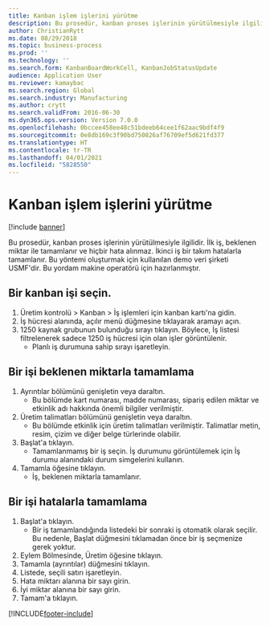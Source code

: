 ```yaml
---
title: Kanban işlem işlerini yürütme
description: Bu prosedür, kanban proses işlerinin yürütülmesiyle ilgilidir.
author: ChristianRytt
ms.date: 08/29/2018
ms.topic: business-process
ms.prod: ''
ms.technology: ''
ms.search.form: KanbanBoardWorkCell, KanbanJobStatusUpdate
audience: Application User
ms.reviewer: kamaybac
ms.search.region: Global
ms.search.industry: Manufacturing
ms.author: crytt
ms.search.validFrom: 2016-06-30
ms.dyn365.ops.version: Version 7.0.0
ms.openlocfilehash: 0bccee458ee48c51bdeeb64cee1f62aac9bdf4f9
ms.sourcegitcommit: 0e8db169c3f90bd750826af76709ef5d621fd377
ms.translationtype: HT
ms.contentlocale: tr-TR
ms.lasthandoff: 04/01/2021
ms.locfileid: "5828550"
---
```

# <a name="execute-kanban-process-jobs"></a>Kanban işlem işlerini yürütme

[!include [banner](../../includes/banner.md)]

Bu prosedür, kanban proses işlerinin yürütülmesiyle ilgilidir. İlk iş, beklenen miktar ile tamamlanır ve hiçbir hata alınmaz. İkinci iş bir takım hatalarla tamamlanır. Bu yöntemi oluşturmak için kullanılan demo veri şirketi USMF'dir. Bu yordam makine operatörü için hazırlanmıştır.


## <a name="select-a-kanban-job"></a>Bir kanban işi seçin.
1. Üretim kontrolü > Kanban > İş işlemleri için kanban kartı'na gidin.
2. İş hücresi alanında, açılır menü düğmesine tıklayarak aramayı açın.
3. 1250 kaynak grubunun bulunduğu sırayı tıklayın. Böylece, İş listesi filtrelenerek sadece 1250 iş hücresi için olan işler görüntülenir.
    * Planlı iş durumuna sahip sırayı işaretleyin.  

## <a name="complete-a-job-with-expected-quantity"></a>Bir işi beklenen miktarla tamamlama
1. Ayrıntılar bölümünü genişletin veya daraltın.
    * Bu bölümde kart numarası, madde numarası, sipariş edilen miktar ve etkinlik adı hakkında önemli bilgiler verilmiştir.  
2. Üretim talimatları bölümünü genişletin veya daraltın.
    * Bu bölümde etkinlik için üretim talimatları verilmiştir. Talimatlar metin, resim, çizim ve diğer belge türlerinde olabilir.  
3. Başlat'a tıklayın.
    * Tamamlanmamış bir iş seçin. İş durumunu görüntülemek için İş durumu alanındaki durum simgelerini kullanın.      
4. Tamamla öğesine tıklayın.
    * İş, beklenen miktarla tamamlanır.  

## <a name="complete-a-job-with-errors"></a>Bir işi hatalarla tamamlama
1. Başlat'a tıklayın.
    * Bir iş tamamlandığında listedeki bir sonraki iş otomatik olarak seçilir. Bu nedenle, Başlat düğmesini tıklamadan önce bir iş seçmenize gerek yoktur.  
2. Eylem Bölmesinde, Üretim öğesine tıklayın.
3. Tamamla (ayrıntılar) düğmesini tıklayın.
4. Listede, seçili satırı işaretleyin.
5. Hata miktarı alanına bir sayı girin.
6. İyi miktar alanına bir sayı girin.
7. Tamam'a tıklayın.



[!INCLUDE[footer-include](../../../includes/footer-banner.md)]